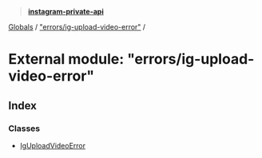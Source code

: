 > **[instagram-private-api](../README.md)**

[Globals](../globals.md) / ["errors/ig-upload-video-error"](_errors_ig_upload_video_error_.md) /

# External module: "errors/ig-upload-video-error"

## Index

### Classes

* [IgUploadVideoError](../classes/_errors_ig_upload_video_error_.iguploadvideoerror.md)